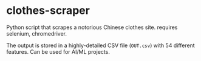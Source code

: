 # clothes-scraper
Python script that scrapes a notorious Chinese clothes site.
requires selenium, chromedriver.

The output is stored in a highly-detailed CSV file (`OUT.csv`) with 54 different features.
Can be used for AI/ML projects.
